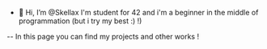 - 👋 Hi, I’m @Skellax
I'm student for 42 and i'm a beginner in the middle of programmation (but i try my best :) !) 

-- In this page you can find my projects and other works ! 
